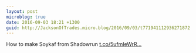 ```yaml
---
layout: post
microblog: true
date: 2016-09-03 18:21 +1300
guid: http://JacksonOfTrades.micro.blog/2016/09/03/t771941112936271872.html
---
```

How to make Soykaf from Shadowrun [t.co/5ufmIeWrR...](https://t.co/5ufmIeWrRX)
